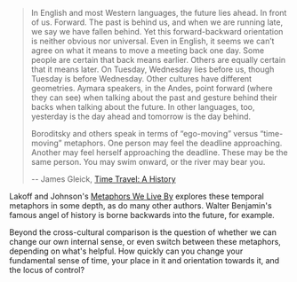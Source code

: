 > In English and most Western languages, the future lies ahead. In front of us. Forward. The past is behind us, and when we are running late, we say we have fallen behind. Yet this forward-backward orientation is neither obvious nor universal. Even in English, it seems we can’t agree on what it means to move a meeting back one day. Some people are certain that back means earlier. Others are equally certain that it means later. On Tuesday, Wednesday lies before us, though Tuesday is before Wednesday. Other cultures have different geometries. Aymara speakers, in the Andes, point forward (where they can see) when talking about the past and gesture behind their backs when talking about the future. In other languages, too, yesterday is the day ahead and tomorrow is the day behind.
> 
> Boroditsky and others speak in terms of “ego-moving” versus “time-moving” metaphors. One person may feel the deadline approaching. Another may feel herself approaching the deadline. These may be the same person. You may swim onward, or the river may bear you.
> 
> -- James Gleick, [Time Travel: A History](https://amzn.to/2DkJXub)

Lakoff and Johnson's [Metaphors We Live By](https://amzn.to/3hVSsus) explores these temporal metaphors in some depth, as do many other authors. Walter Benjamin's famous angel of history is borne backwards into the future, for example.

Beyond the cross-cultural comparison is the question of whether we can change our own internal sense, or even switch between these metaphors, depending on what's helpful. How quickly can you change your fundamental sense of time, your place in it and orientation towards it, and the locus of control?
